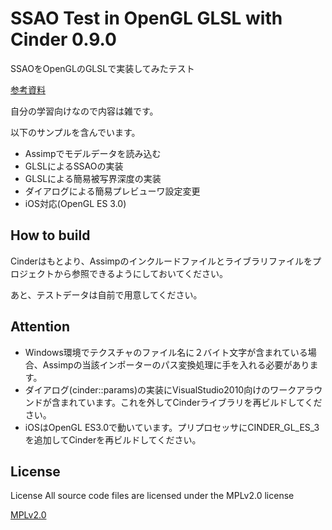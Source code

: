 # SSAO Test in OpenGL GLSL with Cinder 0.9.0
SSAOをOpenGLのGLSLで実装してみたテスト

[参考資料](http://developer.wonderpla.net/entry/blog/engineer/iPhone5S_SSAO/)

自分の学習向けなので内容は雑です。

以下のサンプルを含んでいます。

+ Assimpでモデルデータを読み込む
+ GLSLによるSSAOの実装
+ GLSLによる簡易被写界深度の実装
+ ダイアログによる簡易プレビューワ設定変更
+ iOS対応(OpenGL ES 3.0)


## How to build
Cinderはもとより、Assimpのインクルードファイルとライブラリファイルをプロジェクトから参照できるようにしておいてください。

あと、テストデータは自前で用意してください。

## Attention
+ Windows環境でテクスチャのファイル名に２バイト文字が含まれている場合、Assimpの当該インポーターのパス変換処理に手を入れる必要があります。
+ ダイアログ(cinder::params)の実装にVisualStudio2010向けのワークアラウンドが含まれています。これを外してCinderライブラリを再ビルドしてください。
+ iOSはOpenGL ES3.0で動いています。プリプロセッサにCINDER_GL_ES_3を追加してCinderを再ビルドしてください。


## License
License All source code files are licensed under the MPLv2.0 license

[MPLv2.0](https://www.mozilla.org/MPL/2.0/)